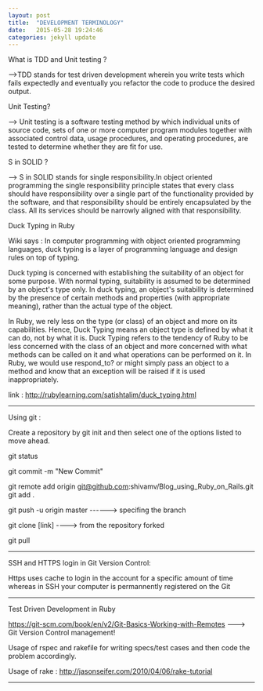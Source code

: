 ```yaml
---
layout: post
title:  "DEVELOPMENT TERMINOLOGY"
date:   2015-05-28 19:24:46
categories: jekyll update
---
```

What is TDD and Unit testing ?

-->TDD stands for test driven development wherein you write tests which fails expectedly and eventually you refactor the code to produce the desired output.


Unit Testing?

--> Unit testing is a software testing method by which individual units of source code, sets of one or more computer program modules together with associated control data, usage procedures, and operating procedures, are tested to determine whether they are fit for use.

S in SOLID ?

--> S in SOLID stands for single responsibility.In object oriented programming the single responsibility principle states that every class should have responsibility over a single part of the functionality provided by the software, and that responsibility should be entirely encapsulated by the class. All its services should be narrowly aligned with that responsibility.

Duck Typing in Ruby

Wiki says : In computer programming with object oriented programming languages, duck typing is a layer of programming language and design rules on top of typing.

Duck typing is concerned with establishing the suitability of an object for some purpose. With normal typing, suitability is assumed to be determined by an object's type only. In duck typing, an object's suitability is determined by the presence of certain methods and properties (with appropriate meaning), rather than the actual type of the object.

In Ruby, we rely less on the type (or class) of an object and more on its capabilities. Hence, Duck Typing means an object type is defined by what it can do, not by what it is. Duck Typing refers to the tendency of Ruby to be less concerned with the class of an object and more concerned with what methods can be called on it and what operations can be performed on it. In Ruby, we would use respond_to? or might simply pass an object to a method and know that an exception will be raised if it is used inappropriately.

link : http://rubylearning.com/satishtalim/duck_typing.html

--------------------------------------------------------------------------------------------------------------------------------------

Using git :

Create a repository by git init and then select one of the options listed to move ahead.

git status

git commit -m "New Commit"

git remote add origin git@github.com:shivamv/Blog_using_Ruby_on_Rails.git
git add .

git push -u origin master           ------> specifing the branch

git clone  [link] ----> from the repository forked

git pull

-------------------------------------------------------------------------------------------------------------------------

SSH and HTTPS login in Git Version Control:

Https uses cache to login in the account for a specific amount of time whereas in SSH your computer is permannently registered on the Git

------------------------------------------------------------------------------------------------------------------------

Test Driven Development in Ruby

https://git-scm.com/book/en/v2/Git-Basics-Working-with-Remotes ---> Git Version Control management!

Usage of rspec and rakefile for writing specs/test cases and then code the problem accordingly.

Usage of rake : http://jasonseifer.com/2010/04/06/rake-tutorial

------------------------------------------------------------------------------------------------------------------------

